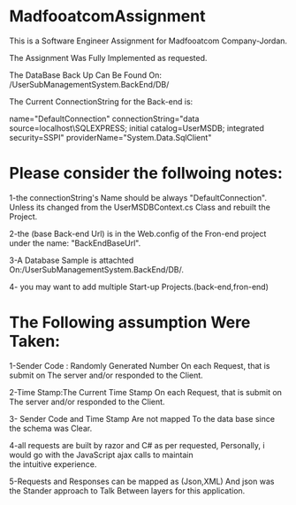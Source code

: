 # MadfooatcomAssignment
This is a Software Engineer Assignment for Madfooatcom Company-Jordan.

The Assignment Was Fully Implemented as requested.

The DataBase Back Up Can Be Found On:
/UserSubManagementSystem.BackEnd/DB/

The Current  ConnectionString for the Back-end is:

 name="DefaultConnection" connectionString="data source=localhost\SQLEXPRESS; initial catalog=UserMSDB; integrated security=SSPI" providerName="System.Data.SqlClient" 

<h1>Please consider the follwoing notes:</h1>

1-the connectionString's Name should be always "DefaultConnection". Unless its changed from the UserMSDBContext.cs Class and rebuilt the Project.

2-the (base Back-end Url) is in the Web.config of the Fron-end project under the name: "BackEndBaseUrl".

3-A Database Sample is attachted On:/UserSubManagementSystem.BackEnd/DB/.


4- you may want to add multiple Start-up Projects.(back-end,fron-end) 



<h1>The Following assumption Were Taken: </h1>

1-Sender Code : Randomly Generated Number On each Request, that is submit on The server and/or responded to the Client.

2-Time Stamp:The Current Time Stamp On each Request, that is submit on The server and/or responded to the Client.

3- Sender Code and Time Stamp Are not mapped To the data base since the schema was Clear.

4-all requests are built by razor and C# as per requested, Personally, i would go with the JavaScript ajax calls to maintain  
 the intuitive experience.
 
5-Requests and Responses can be mapped as (Json,XML) And json was the Stander approach to Talk Between layers for this application.
